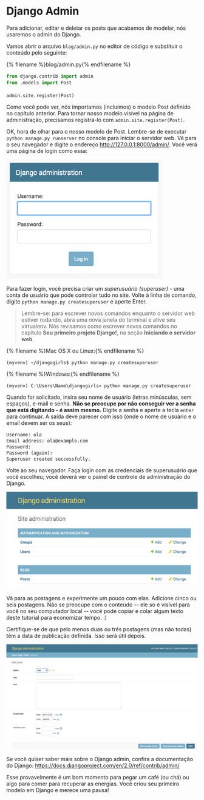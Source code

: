 # Django Admin

Para adicionar, editar e deletar os posts que acabamos de modelar, nós usaremos o admin do Django.

Vamos abrir o arquivo `blog/admin.py` no editor de código e substituir o conteúdo pelo seguinte:

{% filename %}blog/admin.py{% endfilename %}

```python
from django.contrib import admin
from .models import Post

admin.site.register(Post)
```

Como você pode ver, nós importamos (incluímos) o modelo Post definido no capítulo anterior. Para tornar nosso modelo visível na página de administração, precisamos registrá-lo com `admin.site.register(Post)`.

OK, hora de olhar para o nosso modelo de Post. Lembre-se de executar `python manage.py runserver` no console para iniciar o servidor web. Vá para o seu navegador e digite o endereço http://127.0.0.1:8000/admin/. Você verá uma página de login como essa:

![Página de login](images/13.1.png)

Para fazer login, você precisa criar um *superusuário (superuser)* - uma conta de usuário que pode controlar tudo no site. Volte à linha de comando, digite `python manage.py createsuperuser` e aperte Enter.

> Lembre-se: para escrever novos comandos enquanto o servidor web estiver rodando, abra uma nova janela do terminal e ative seu virtualenv. Nós revisamos como escrever novos comandos no capítulo **Seu primeiro projeto Django!**, na seção **Iniciando o servidor web**.

{% filename %}Mac OS X ou Linux:{% endfilename %}

    (myvenv) ~/djangogirls$ python manage.py createsuperuser


{% filename %}Windows:{% endfilename %}

    (myvenv) C:\Users\Name\djangogirls> python manage.py createsuperuser


Quando for solicitado, insira seu nome de usuário (letras minúsculas, sem espaços), e-mail e senha. **Não se preocupe por não conseguir ver a senha que está digitando - é assim mesmo.** Digite a senha e aperte a tecla `enter` para continuar. A saída deve parecer com isso (onde o nome de usuário e o email devem ser os seus):

    Username: ola
    Email address: ola@example.com
    Password:
    Password (again):
    Superuser created successfully.


Volte ao seu navegador. Faça login com as credenciais de superusuário que você escolheu; você deverá ver o painel de controle de administração do Django.

![Django Admin](images/13.2.png)

Vá para as postagens e experimente um pouco com elas. Adicione cinco ou seis postagens. Não se preocupe com o conteúdo -- ele só é visível para você no seu computador local -- você pode copiar e colar algum texto deste tutorial para economizar tempo. :)

Certifique-se de que pelo menos duas ou três postagens (mas não todas) têm a data de publicação definida. Isso será útil depois.

![Django admin](images/13.3.png)

Se você quiser saber mais sobre o Django admin, confira a documentação do Django: https://docs.djangoproject.com/en/2.0/ref/contrib/admin/

Esse provavelmente é um bom momento para pegar um café (ou chá) ou algo para comer para recuperar as energias. Você criou seu primeiro modelo em Django e merece uma pausa!